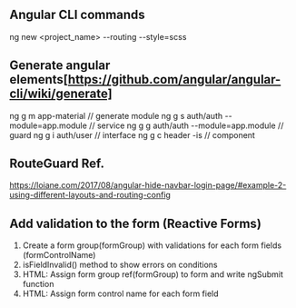 ## Angular CLI commands
ng new <project_name> --routing --style=scss

## Generate angular elements[https://github.com/angular/angular-cli/wiki/generate]
ng g m app-material // generate module
ng g s auth/auth --module=app.module // service
ng g g auth/auth --module=app.module // guard
ng g i auth/user // interface
ng g c header -is // component

## RouteGuard Ref.
https://loiane.com/2017/08/angular-hide-navbar-login-page/#example-2-using-different-layouts-and-routing-config

## Add validation to the form (Reactive Forms)
1. Create a form group(formGroup) with validations for each form fields (formControlName)
2. isFieldInvalid() method to show errors on conditions
3. HTML: Assign form group ref(formGroup) to form and write ngSubmit function
4. HTML: Assign form control name for each form field   
